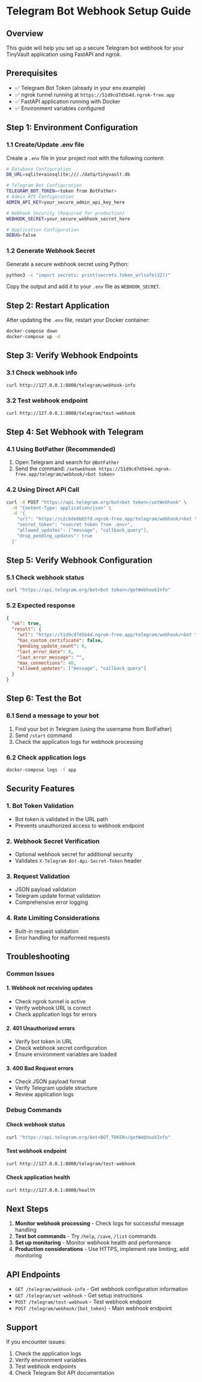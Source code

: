 # Telegram Bot Webhook Setup Guide

## Overview
This guide will help you set up a secure Telegram bot webhook for your TinyVault application using FastAPI and ngrok.

## Prerequisites
- ✅ Telegram Bot Token (already in your env.example)
- ✅ ngrok tunnel running at `https://51d9cd7d5b4d.ngrok-free.app`
- ✅ FastAPI application running with Docker
- ✅ Environment variables configured

## Step 1: Environment Configuration

### 1.1 Create/Update .env file
Create a `.env` file in your project root with the following content:

```bash
# Database Configuration
DB_URL=sqlite+aiosqlite:///./data/tinyvault.db

# Telegram Bot Configuration
TELEGRAM_BOT_TOKEN=<token from BotFather>
# Admin API Configuration
ADMIN_API_KEY=your_secure_admin_api_key_here

# Webhook Security (Required for production)
WEBHOOK_SECRET=your_secure_webhook_secret_here

# Application Configuration
DEBUG=false
```

### 1.2 Generate Webhook Secret
Generate a secure webhook secret using Python:

```bash
python3 -c "import secrets; print(secrets.token_urlsafe(32))"
```

Copy the output and add it to your `.env` file as `WEBHOOK_SECRET`.

## Step 2: Restart Application

After updating the `.env` file, restart your Docker container:

```bash
docker-compose down
docker-compose up -d
```

## Step 3: Verify Webhook Endpoints

### 3.1 Check webhook info
```bash
curl http://127.0.0.1:8000/telegram/webhook-info
```

### 3.2 Test webhook endpoint
```bash
curl http://127.0.0.1:8000/telegram/test-webhook
```

## Step 4: Set Webhook with Telegram

### 4.1 Using BotFather (Recommended)
1. Open Telegram and search for `@BotFather`
2. Send the command: `/setwebhook https://51d9cd7d5b4d.ngrok-free.app/telegram/webhook/<bot token>`

### 4.2 Using Direct API Call
```bash
curl -X POST "https://api.telegram.org/bot<bot token>/setWebhook" \
  -H "Content-Type: application/json" \
  -d '{
    "url": "https://c2cbde6bb5fd.ngrok-free.app/telegram/webhook/<bot token>",
    "secret_token": "<secret token from .env>",
    "allowed_updates": ["message", "callback_query"],
    "drop_pending_updates": true
  }'
```

## Step 5: Verify Webhook Configuration

### 5.1 Check webhook status
```bash
curl "https://api.telegram.org/bot<bot token>/getWebhookInfo"
```

### 5.2 Expected response
```json
{
  "ok": true,
  "result": {
    "url": "https://51d9cd7d5b4d.ngrok-free.app/telegram/webhook/<bot token>",
    "has_custom_certificate": false,
    "pending_update_count": 0,
    "last_error_date": 0,
    "last_error_message": "",
    "max_connections": 40,
    "allowed_updates": ["message", "callback_query"]
  }
}
```

## Step 6: Test the Bot

### 6.1 Send a message to your bot
1. Find your bot in Telegram (using the username from BotFather)
2. Send `/start` command
3. Check the application logs for webhook processing

### 6.2 Check application logs
```bash
docker-compose logs -f app
```

## Security Features

### 1. Bot Token Validation
- Bot token is validated in the URL path
- Prevents unauthorized access to webhook endpoint

### 2. Webhook Secret Verification
- Optional webhook secret for additional security
- Validates `X-Telegram-Bot-Api-Secret-Token` header

### 3. Request Validation
- JSON payload validation
- Telegram update format validation
- Comprehensive error logging

### 4. Rate Limiting Considerations
- Built-in request validation
- Error handling for malformed requests

## Troubleshooting

### Common Issues

#### 1. Webhook not receiving updates
- Check ngrok tunnel is active
- Verify webhook URL is correct
- Check application logs for errors

#### 2. 401 Unauthorized errors
- Verify bot token in URL
- Check webhook secret configuration
- Ensure environment variables are loaded

#### 3. 400 Bad Request errors
- Check JSON payload format
- Verify Telegram update structure
- Review application logs

### Debug Commands

#### Check webhook status
```bash
curl "https://api.telegram.org/bot<BOT_TOKEN>/getWebhookInfo"
```

#### Test webhook endpoint
```bash
curl http://127.0.0.1:8000/telegram/test-webhook
```

#### Check application health
```bash
curl http://127.0.0.1:8000/health
```

## Next Steps

1. **Monitor webhook processing** - Check logs for successful message handling
2. **Test bot commands** - Try `/help`, `/save`, `/list` commands
3. **Set up monitoring** - Monitor webhook health and performance
4. **Production considerations** - Use HTTPS, implement rate limiting, add monitoring

## API Endpoints

- `GET /telegram/webhook-info` - Get webhook configuration information
- `GET /telegram/set-webhook` - Get setup instructions
- `POST /telegram/test-webhook` - Test webhook endpoint
- `POST /telegram/webhook/{bot_token}` - Main webhook endpoint

## Support

If you encounter issues:
1. Check the application logs
2. Verify environment variables
3. Test webhook endpoints
4. Check Telegram Bot API documentation 
